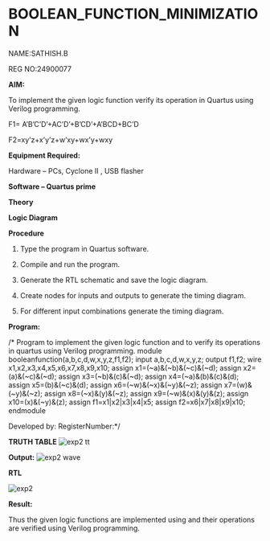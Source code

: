 # BOOLEAN_FUNCTION_MINIMIZATION
NAME:SATHISH.B

REG NO:24900077


**AIM:**

To implement the given logic function verify its operation in Quartus using Verilog programming.

F1= A’B’C’D’+AC’D’+B’CD’+A’BCD+BC’D 

F2=xy’z+x’y’z+w’xy+wx’y+wxy

**Equipment Required:**

Hardware – PCs, Cyclone II , USB flasher

**Software – Quartus prime**

**Theory**

**Logic Diagram**

**Procedure**

1.	Type the program in Quartus software.

2.	Compile and run the program.

3.	Generate the RTL schematic and save the logic diagram.

4.	Create nodes for inputs and outputs to generate the timing diagram.

5.	For different input combinations generate the timing diagram.


**Program:**

/* Program to implement the given logic function and to verify its operations in quartus using Verilog programming. 
module booleanfunction(a,b,c,d,w,x,y,z,f1,f2);
input a,b,c,d,w,x,y,z;
output f1,f2;
wire x1,x2,x3,x4,x5,x6,x7,x8,x9,x10;
assign x1=(~a)&(~b)&(~c)&(~d);
assign x2=(a)&(~c)&(~d);
assign x3=(~b)&(c)&(~d);
assign x4=(~a)&(b)&(c)&(d);
assign x5=(b)&(~c)&(d);
assign x6=(~w)&(~x)&(~y)&(~z);
assign x7=(w)&(~y)&(~z);
assign x8=(~x)&(y)&(~z);
assign x9=(~w)&(x)&(y)&(z);
assign x10=(x)&(~y)&(z);
assign f1=x1|x2|x3|x4|x5;
assign f2=x6|x7|x8|x9|x10;
endmodule 

Developed by: RegisterNumber:*/


**TRUTH TABLE**
![exp2 tt](https://github.com/user-attachments/assets/66cc74dc-5c40-4d41-b2ed-236923f4550a)


**Output:**
![exp2 wave](https://github.com/user-attachments/assets/05144057-b3e2-4c65-825b-e56666e0e08f)

**RTL**

![exp2](https://github.com/user-attachments/assets/d8a5e0ac-d83d-493f-a8fa-4cde6f8e1420)

**Result:**

Thus the given logic functions are implemented using and their operations are verified using Verilog programming.

